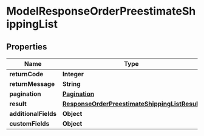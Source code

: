 

# ModelResponseOrderPreestimateShippingList

## Properties

Name | Type | Description | Notes
------------ | ------------- | ------------- | -------------
**returnCode** | **Integer** |  |  [optional]
**returnMessage** | **String** |  |  [optional]
**pagination** | [**Pagination**](Pagination.md) |  |  [optional]
**result** | [**ResponseOrderPreestimateShippingListResult**](ResponseOrderPreestimateShippingListResult.md) |  |  [optional]
**additionalFields** | **Object** |  |  [optional]
**customFields** | **Object** |  |  [optional]




